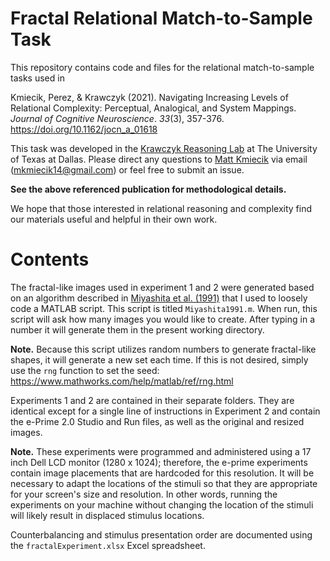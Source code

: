 # Fractal Relational Match-to-Sample Task

This repository contains code and files for the relational match-to-sample tasks used in

Kmiecik, Perez, & Krawczyk (2021). Navigating Increasing Levels of Relational Complexity: Perceptual, Analogical, and System Mappings. _Journal of Cognitive Neuroscience_. _33_(3), 357-376. https://doi.org/10.1162/jocn_a_01618

This task was developed in the [Krawczyk Reasoning Lab](https://www.utdallas.edu/reasoninglab/) at The University of Texas at Dallas. Please direct any questions to [Matt Kmiecik](https://mattkmiecik.com/cv.html) via email (mkmiecik14@gmail.com) or feel free to submit an issue.

**See the above referenced publication for methodological details.**

We hope that those interested in relational reasoning and complexity find our materials useful and helpful in their own work. 

# Contents

The fractal-like images used in experiment 1 and 2 were generated based on an algorithm described in [Miyashita et al. (1991)](https://github.com/mkmiecik14/fractal-rmts/blob/master/Miyashita-1991-Generation%20of%20fractal%20patters%20for%20probing%20the%20visual%20memory.pdf) that I used to loosely code a MATLAB script. This script is titled `Miyashita1991.m`. When run, this script will ask how many images you would like to create. After typing in a number it will generate them in the present working directory.

**Note.** Because this script utilizes random numbers to generate fractal-like shapes, it will generate a new set each time. If this is not desired, simply use the `rng` function to set the seed: https://www.mathworks.com/help/matlab/ref/rng.html

Experiments 1 and 2 are contained in their separate folders. They are identical except for a single line of instructions in Experiment 2 and contain the e-Prime 2.0 Studio and Run files, as well as the original and resized images.

**Note.** These experiments were programmed and administered using a 17 inch Dell LCD monitor (1280 x 1024); therefore, the e-prime experiments contain image placements that are hardcoded for this resolution. It will be necessary to adapt the locations of the stimuli so that they are appropriate for your screen's size and resolution. In other words, running the experiments on your machine without changing the location of the stimuli will likely result in displaced stimulus locations.

Counterbalancing and stimulus presentation order are documented using the `fractalExperiment.xlsx` Excel spreadsheet.

